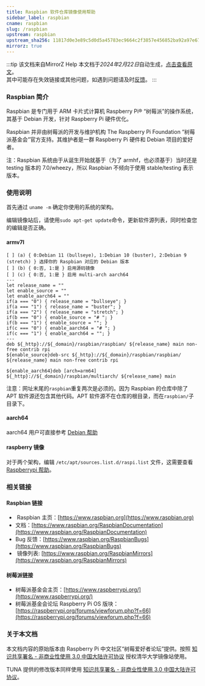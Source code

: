 ```yaml
---
title: Raspbian 软件仓库镜像使用帮助
sidebar_label: raspbian
cname: raspbian
slug: /raspbian
upstream: raspbian
upstream_sha256: 11817d0e3e89c5d0d5a45783ec9664c2f3857e456852ba92a97e67cc653ae65f
mirrorz: true
---
```

:::tip 该文档来自MirrorZ Help
本文档于*2024年2月22日*自动生成，[点击查看原文](https://help.mirrors.cernet.edu.cn/raspbian)。  
其中可能存在失效链接或其他问题，如遇到问题请及时[反馈](https://github.com/hust-open-atom-club/hust-mirrors/issues)。
:::


### Raspbian 简介

Raspbian 是专门用于 ARM 卡片式计算机 Raspberry Pi® “树莓派”的操作系统，
其基于 Debian 开发，针对 Raspberry Pi 硬件优化。

Raspbian 并非由树莓派的开发与维护机构 The Raspberry Pi Foundation
“树莓派基金会”官方支持。其维护者是一群 Raspberry Pi 硬件和 Debian 项目的爱好者。

注：Raspbian 系统由于从诞生开始就基于（为了 armhf，也必须基于）当时还是
testing 版本的 7.0/wheezy，所以 Raspbian 不倾向于使用 stable/testing
表示版本。

### 使用说明

首先通过 `uname -m` 确定你使用的系统的架构。

编辑镜像站后，请使用`sudo apt-get update`命令，更新软件源列表，同时检查您的编辑是否正确。

#### armv7l

```properties varcode title="/etc/apt/sources.list"
[ ] (a) { 0:Debian 11 (bullseye), 1:Debian 10 (buster), 2:Debian 9 (stretch) } 选择你的 Raspbian 对应的 Debian 版本
[ ] (b) { 0:否, 1:是 } 启用源码镜像
[ ] (c) { 0:否, 1:是 } 启用 multi-arch aarch64
---
let release_name = ""
let enable_source = ""
let enable_aarch64 = ""
if(a === "0") { release_name = "bullseye"; }
if(a === "1") { release_name = "buster"; }
if(a === "2") { release_name = "stretch"; }
if(b === "0") { enable_source = "# "; }
if(b === "1") { enable_source = ""; }
if(c === "0") { enable_aarch64 = "# "; }
if(c === "1") { enable_aarch64 = ""; }
---
deb ${_http}://${_domain}/raspbian/raspbian/ ${release_name} main non-free contrib rpi
${enable_source}deb-src ${_http}://${_domain}/raspbian/raspbian/ ${release_name} main non-free contrib rpi

${enable_aarch64}deb [arch=arm64] ${_http}://${_domain}/raspbian/multiarch/ ${release_name} main
```

注意：网址末尾的`raspbian`重复两次是必须的。因为 Raspbian 的仓库中除了 APT 软件源还包含其他代码。APT 软件源不在仓库的根目录，而在`raspbian/`子目录下。

#### aarch64

aarch64 用户可直接参考 [Debian 帮助](/docs/debian/)

#### raspberry 镜像

对于两个架构，编辑 `/etc/apt/sources.list.d/raspi.list` 文件，这需要查看 [Raspberrypi 帮助](/docs/raspberrypi/)。


### 相关链接

#### Raspbian 链接

*  Raspbian 主页：[https://www.raspbian.org](https://www.raspbian.org)
*  文档：[https://www.raspbian.org/RaspbianDocumentation](https://www.raspbian.org/RaspbianDocumentation)
*  Bug 反馈：[https://www.raspbian.org/RaspbianBugs](https://www.raspbian.org/RaspbianBugs)
*  镜像列表: [https://www.raspbian.org/RaspbianMirrors](https://www.raspbian.org/RaspbianMirrors)

#### 树莓派链接

* 树莓派基金会主页：[https://www.raspberrypi.org/](https://www.raspberrypi.org/)
* 树莓派基金会论坛 Raspberry Pi OS 版块：[https://raspberrypi.org/forums/viewforum.php?f=66](https://raspberrypi.org/forums/viewforum.php?f=66)

### 关于本文档

本文档内容的原始版本由 Raspberry Pi
中文社区“树莓爱好者论坛”提供。按照 [知识共享署名 - 非商业性使用
3.0
中国大陆许可协议](http://creativecommons.org/licenses/by-nc/3.0/cn/) 授权清华大学镜像站使用。

TUNA 提供的修改版本同样使用 [知识共享署名 - 非商业性使用
3.0
中国大陆许可协议](http://creativecommons.org/licenses/by-nc/3.0/cn/)。

